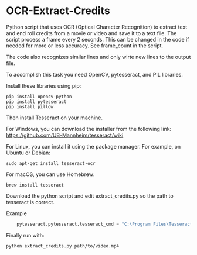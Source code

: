 # OCR-Extract-Credits
Python script that uses OCR (Optical Character Recognition) to extract text and end roll credits from a movie or video and save it to a text file.
The script process a frame every 2 seconds. This can be changed in the code if needed for more or less accuracy. See frame_count in the script.

The code also recognizes similar lines and only wirte new lines to the output file.

To accomplish this task you need OpenCV, pytesseract, and PIL libraries. 

Install these libraries using pip:
```
pip install opencv-python
pip install pytesseract
pip install pillow
```
Then install Tesseract on your machine.

For Windows, you can download the installer from the following link: https://github.com/UB-Mannheim/tesseract/wiki

For Linux, you can install it using the package manager. For example, on Ubuntu or Debian:
```
sudo apt-get install tesseract-ocr
```
For macOS, you can use Homebrew:
```
brew install tesseract
```

Download the python script and edit extract_credits.py so the path to tesseract is correct.

Example
```py
    pytesseract.pytesseract.tesseract_cmd = "C:\Program Files\Tesseract-OCR\\tesseract.exe"  # Set the path to your tesseract executable if needed
```
Finally run with:
```
python extract_credits.py path/to/video.mp4
```

